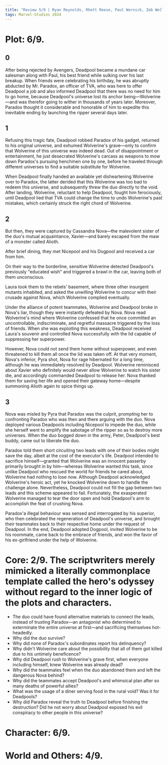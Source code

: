 ```yaml
---
title: "Review 5/9 | Ryan Reynolds, Rhett Reese, Paul Wernick, Zeb Wells, Shawn Levy - Deadpool & Wolverine"
tags: Marvel-Studios 2024
---
```



# Plot: 6/9. 
## 0 
After being rejected by Avengers, Deadpool became a mundane car salesman along with Paul, his best friend while sulking over his last breakup. When friends were celebrating his birthday, he was abruptly abducted by Mr. Paradox, an officer of TVA, who was here to offer Deadpool a job and also informed Deadpool that there was no need for him to go home, because Deadpool's universe lost its anchor being—Wolverine—and was therefor going to wither in thousands of years later. Moreover, Paradox thought it considerable and honorable of him to expedite this inevitable ending by launching the ripper several days later.

## 1
Refusing this tragic fate, Deadpool robbed Paradox of his gadget, returned to his original universe, and exhumed  Wolverine's grave—only to confirm that Wolverine of this universe was indeed dead. Out of disappointment or entertainment, he just desecrated Wolverine's carcass as weapons to mow down Paradox's pursuing henchmen one by one, before he traveled through different universes to find a suitable substitute for Wolverine.

When Deadpool finally handed an available yet disheartening Wolverine over to Paradox, the latter derided that this Wolverine was too bad to redeem this universe, and subsequently threw the duo directly to the void. After landing, Wolverine, reluctant to help Deadpool, fought him ferociously, until Deadpool lied that TVA could change the time to undo Wolverine's past mistakes, which certainly struck the right chord of Wolverine.

## 2
But then, they were captured by Cassandra Nova—the malevolent sister of the duo's mutual acquaintance, Xavier—and barely escaped from the maw of a monster called Alioth.

After brief dining, they met Nicepool and his Dogpool and received a car from him.

On their way to the borderline, sensitive Wolverine detected Deadpool's previously "educated wish" and triggered a brawl in the car, leaving both of them unconscious.

Laura took them to the rebels' basement, where three other insurgent mutants inhabited, and asked the unwilling Wolverine to concur with their crusade against Nova, which Wolverine complied eventually.

Under the alliance of potent teammates, Wolverine and Deadpool broke in Nova's liar, though they were instantly defeated by Nova. Nova read Wolverine's mind where Wolverine confessed that he once committed an uncontrollable, indiscriminate, and regretful massacre triggered by the loss of friends. When she was exploiting this weakness, Deadpool received Laura's souvenir and controlled Nova successfully with the lid capable of suppressing her superpower. 

However, Nova could not send them home without superpower, and even threatened to kill them all once the lid was taken off. At that very moment, Nova's inferior, Pyra shot, Nova for rage hibernated for a long time, although he was immediately resolved by Deadpool. Wolverine reminisced about Xavier who definitely would never allow Wolverine to watch his sister die, and accordingly commanded Deadpool to release her. Nova thanked them for saving her life and opened their gateway home—despite summoning Alioth again to spice things up.

## 3
Nova was misled by Pyra that Paradox was the culprit, prompting her to confronting Paradox who was then and there arguing with the duo. Nova deployed various Deadpools including Nicepool to impede the duo, while she herself went to amplify the sabotage of the ripper so as to destroy more universes. When the duo bogged down in the army, Peter, Deadpool's best buddy, came out to liberate the duo.

Paradox told them short circuiting two leads with one of their bodies might save the day, albeit at the cost of the executor's life. Deadpool intended to sacrifice himself—granted that Wolverine was an innocent passerby primarily brought in by him—whereas Wolverine wanted this task, since unlike Deadpool who rescued the world for friends he cared about, Wolverine had nothing to lose now. 
Although Deadpool acknowledged Wolverine's heroic act, yet he knocked Wolverine down to handle the challenge alone. Nevertheless, Deadpool could not fill the gap between two leads and this scheme appeared to fail. Fortunately, the exasperated Wolverine managed to tear the door open and hold Deadpool's arm to accomplish the feat of crushing Nova.

Paradox'a illegal behaviour was sensed and interrogated by his superior, who then celebrated the regeneration of Deadpool's universe, and brought their teammates back to their respective home under the request of Deadpool. In the end, Deadpool adopted Dogpool, invited Wolverine to be his roommate, came back to the embrace of friends, and won the favor of his ex-girlfriend under the help of Wolverine.

# Core: 2/9. The scriptwriters merely mimicked a literally commonplace template called the hero's odyssey without regard to the inner logic of the plots and characters.
+ The duo could have found alternative materials to connect the leads, instead of trusting Paradox—an antagonist who determined to exterminate the entire universe at first—and sacrificing themselves hot-headedly.
+ Why did the duo survive?
+ Why did none of Paradox's subordinates report his delinquency? 
+ Why didn't Wolverine care about the possibility that all of them got killed due to his untimely beneficence?
+ Why did Deadpool rush to Wolverine's grave first, when everyone including himself, knew Wolverine was already dead?
+ Why did the teammates feel when the duo abandoned them and left the dangerous Nova behind?
+ Why did the teammates accept Deadpool's and whimsical plan after so many deaths of powerful allies?
+ What was the usage of a diner serving food in the rural void? Was it for Deadpools?
+ Why did Paradox reveal the truth to Deadpool before finishing the destruction? Did he not worry about Deadpool exposed his evil conspiracy to other people in this universe?

# Character: 6/9.

# World and Others: 4/9. 

